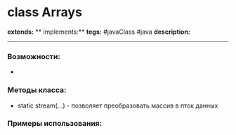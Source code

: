 # class Arrays
**extends:** 
** implements:** 
**tegs:** #javaClass #java
**description:** 

---
### Возможности:
- 
### Методы класса:
- static stream(...) - позволяет преобразовать массив в пток данных

### Примеры использования:
